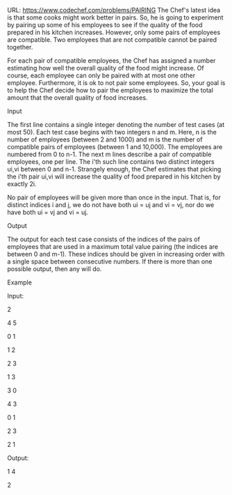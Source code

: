 URL: https://www.codechef.com/problems/PAIRING
The Chef's latest idea is that some cooks might work better in pairs. So, he is going to experiment by pairing up some of his employees to see if the quality of the food prepared in his kitchen increases. However, only some pairs of employees are compatible. Two employees that are not compatible cannot be paired together.

For each pair of compatible employees, the Chef has assigned a number estimating how well the overall quality of the food might increase. Of course, each employee can only be paired with at most one other employee. Furthermore, it is ok to not pair some employees. So, your goal is to help the Chef decide how to pair the employees to maximize the total amount that the overall quality of food increases.

Input

The first line contains a single integer denoting the number of test cases (at most 50). Each test case begins with two integers n and m. Here, n is the number of employees (between 2 and 1000) and m is the number of compatible pairs of employees (between 1 and 10,000). The employees are numbered from 0 to n-1. The next m lines describe a pair of compatible employees, one per line. The i'th such line contains two distinct integers ui,vi between 0 and n-1. Strangely enough, the Chef estimates that picking the i'th pair ui,vi will increase the quality of food prepared in his kitchen by exactly 2i.

No pair of employees will be given more than once in the input. That is, for distinct indices i and j, we do not have both ui = uj and vi = vj, nor do we have both ui = vj and vi = uj.

Output

The output for each test case consists of the indices of the pairs of employees that are used in a maximum total value pairing (the indices are between 0 and m-1). These indices should be given in increasing order with a single space between consecutive numbers. If there is more than one possible output, then any will do.

Example

Input:

2

4 5

0 1

1 2

2 3

1 3

3 0

4 3

0 1

2 3

2 1

Output:

1 4

2
